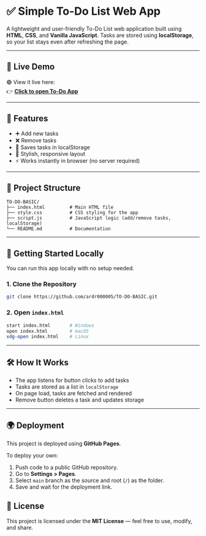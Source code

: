 # ✅ Simple To-Do List Web App

A lightweight and user-friendly To-Do List web application built using **HTML**, **CSS**, and **Vanilla JavaScript**. Tasks are stored using **localStorage**, so your list stays even after refreshing the page.

---

## 🔗 Live Demo

🟢 View it live here:  
👉 **[Click to open To-Do App](https://ardr000005.github.io/TO-DO-BASIC/)**

---

## 📝 Features

- ➕ Add new tasks
- ❌ Remove tasks
- 💾 Saves tasks in localStorage
- 🎨 Stylish, responsive layout
- ⚡ Works instantly in browser (no server required)

---

## 📁 Project Structure

```
TO-DO-BASIC/
├── index.html         # Main HTML file
├── style.css          # CSS styling for the app
├── script.js          # JavaScript logic (add/remove tasks, localStorage)
└── README.md          # Documentation
```

---

## 🚀 Getting Started Locally

You can run this app locally with no setup needed.

### 1. Clone the Repository

```bash
git clone https://github.com/ardr000005/TO-DO-BASIC.git
```

### 2. Open `index.html`

```bash
start index.html       # Windows
open index.html        # macOS
xdg-open index.html    # Linux
```

---

## 🛠️ How It Works

- The app listens for button clicks to add tasks
- Tasks are stored as a list in `localStorage`
- On page load, tasks are fetched and rendered
- Remove button deletes a task and updates storage

---

## 🌍 Deployment

This project is deployed using **GitHub Pages**.

To deploy your own:
1. Push code to a public GitHub repository.
2. Go to **Settings > Pages**.
3. Select `main` branch as the source and root (`/`) as the folder.
4. Save and wait for the deployment link.



## 📜 License

This project is licensed under the **MIT License** — feel free to use, modify, and share.


